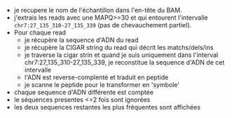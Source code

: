 + je recupere le nom de l'échantillon dans l'en-tête du BAM.
+ j'extrais les reads avec une MAPQ>=30 et qui entourent l'intervalle `chr7:27_135_310-27_135_339` (pas de chevauchement partiel).
+ Pour chaque read
    + je récupère la sequence d'ADN du read
    + je récupère la CIGAR string du read qui décrit les matchs/dels/ins
    + je traverse la cigar strin et quand je suis uniquement dans l'interval chr7:27_135_310-27_135_339, je reconstitue la sequence d'ADN de cet intervalle
    + l'ADN est reverse-complenté et traduit en peptide
    + je scanne le peptide pour le transformer en 'symbole'
+ chaque sequence d'ADN différente est comptée
+ le séquences presentes <=2 fois sont ignorées
+ les deux sequences restantes les plus fréquentes sont affichées